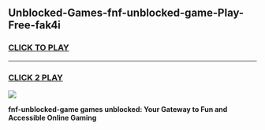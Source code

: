 
## Unblocked-Games-fnf-unblocked-game-Play-Free-fak4i
<h3>
<a href="https://premium76.site?title=fnf-unblocked-game&ref=10A">CLICK TO PLAY</a></h3>
<hr>

<h3>
<a href="https://premium76.site?title=fnf-unblocked-game&ref=10A">CLICK 2 PLAY</a>
  
</h3>

<a href="https://premium76.site?title=fnf-unblocked-game&ref=10A"><img src="https://clearcache.store/games.png"></a>


**fnf-unblocked-game games unblocked: Your Gateway to Fun and Accessible Online Gaming**
